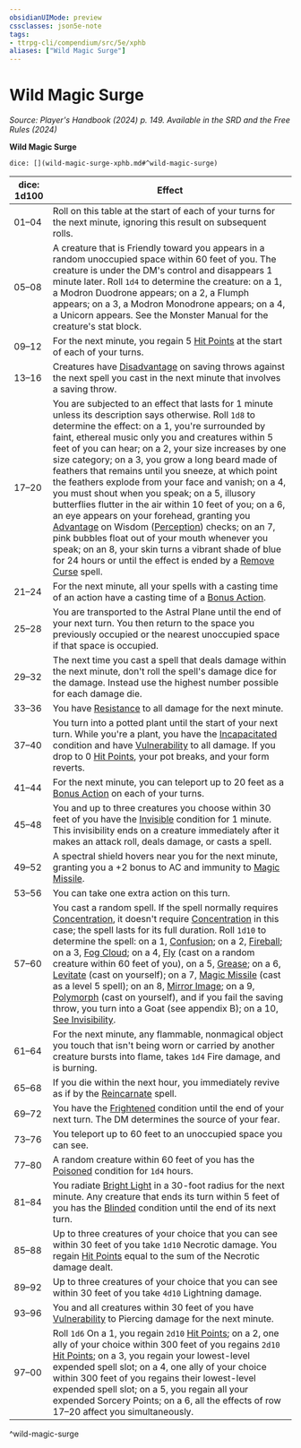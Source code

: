```yaml
---
obsidianUIMode: preview
cssclasses: json5e-note
tags:
- ttrpg-cli/compendium/src/5e/xphb
aliases: ["Wild Magic Surge"]
---
```

# Wild Magic Surge
*Source: Player's Handbook (2024) p. 149. Available in the <span title='Systems Reference Document (5.2)'>SRD</span> and the Free Rules (2024)* 

**Wild Magic Surge**

`dice: [](wild-magic-surge-xphb.md#^wild-magic-surge)`

| dice: 1d100 | Effect |
|-------------|--------|
| 01–04 | Roll on this table at the start of each of your turns for the next minute, ignoring this result on subsequent rolls. |
| 05–08 | A creature that is Friendly toward you appears in a random unoccupied space within 60 feet of you. The creature is under the DM's control and disappears 1 minute later. Roll `1d4` to determine the creature: on a 1, a Modron Duodrone appears; on a 2, a Flumph appears; on a 3, a Modron Monodrone appears; on a 4, a Unicorn appears. See the Monster Manual for the creature's stat block. |
| 09–12 | For the next minute, you regain 5 [Hit Points](Misc%20Files/CLI/rules/variant-rules/hit-points-xphb.md) at the start of each of your turns. |
| 13–16 | Creatures have [Disadvantage](Misc%20Files/CLI/rules/variant-rules/disadvantage-xphb.md) on saving throws against the next spell you cast in the next minute that involves a saving throw. |
| 17–20 | You are subjected to an effect that lasts for 1 minute unless its description says otherwise. Roll `1d8` to determine the effect: on a 1, you're surrounded by faint, ethereal music only you and creatures within 5 feet of you can hear; on a 2, your size increases by one size category; on a 3, you grow a long beard made of feathers that remains until you sneeze, at which point the feathers explode from your face and vanish; on a 4, you must shout when you speak; on a 5, illusory butterflies flutter in the air within 10 feet of you; on a 6, an eye appears on your forehead, granting you [Advantage](Misc%20Files/CLI/rules/variant-rules/advantage-xphb.md) on Wisdom ([Perception](Misc%20Files/CLI/rules/skills.md#Perception)) checks; on an 7, pink bubbles float out of your mouth whenever you speak; on an 8, your skin turns a vibrant shade of blue for 24 hours or until the effect is ended by a [Remove Curse](Misc%20Files/CLI/compendium/spells/remove-curse-xphb.md) spell. |
| 21–24 | For the next minute, all your spells with a casting time of an action have a casting time of a [Bonus Action](Misc%20Files/CLI/rules/variant-rules/bonus-action-xphb.md). |
| 25–28 | You are transported to the Astral Plane until the end of your next turn. You then return to the space you previously occupied or the nearest unoccupied space if that space is occupied. |
| 29–32 | The next time you cast a spell that deals damage within the next minute, don't roll the spell's damage dice for the damage. Instead use the highest number possible for each damage die. |
| 33–36 | You have [Resistance](Misc%20Files/CLI/rules/variant-rules/resistance-xphb.md) to all damage for the next minute. |
| 37–40 | You turn into a potted plant until the start of your next turn. While you're a plant, you have the [Incapacitated](Misc%20Files/CLI/rules/conditions.md#Incapacitated) condition and have [Vulnerability](Misc%20Files/CLI/rules/variant-rules/vulnerability-xphb.md) to all damage. If you drop to 0 [Hit Points](Misc%20Files/CLI/rules/variant-rules/hit-points-xphb.md), your pot breaks, and your form reverts. |
| 41–44 | For the next minute, you can teleport up to 20 feet as a [Bonus Action](Misc%20Files/CLI/rules/variant-rules/bonus-action-xphb.md) on each of your turns. |
| 45–48 | You and up to three creatures you choose within 30 feet of you have the [Invisible](Misc%20Files/CLI/rules/conditions.md#Invisible) condition for 1 minute. This invisibility ends on a creature immediately after it makes an attack roll, deals damage, or casts a spell. |
| 49–52 | A spectral shield hovers near you for the next minute, granting you a +2 bonus to AC and immunity to [Magic Missile](Misc%20Files/CLI/compendium/spells/magic-missile-xphb.md). |
| 53–56 | You can take one extra action on this turn. |
| 57–60 | You cast a random spell. If the spell normally requires [Concentration](Misc%20Files/CLI/rules/conditions.md#Concentration), it doesn't require [Concentration](Misc%20Files/CLI/rules/conditions.md#Concentration) in this case; the spell lasts for its full duration. Roll `1d10` to determine the spell: on a 1, [Confusion](Misc%20Files/CLI/compendium/spells/confusion-xphb.md); on a 2, [Fireball](Misc%20Files/CLI/compendium/spells/fireball-xphb.md); on a 3, [Fog Cloud](Misc%20Files/CLI/compendium/spells/fog-cloud-xphb.md); on a 4, [Fly](Misc%20Files/CLI/compendium/spells/fly-xphb.md) (cast on a random creature within 60 feet of you), on a 5, [Grease](Misc%20Files/CLI/compendium/spells/grease-xphb.md); on a 6, [Levitate](Misc%20Files/CLI/compendium/spells/levitate-xphb.md) (cast on yourself); on a 7, [Magic Missile](Misc%20Files/CLI/compendium/spells/magic-missile-xphb.md) (cast as a level 5 spell); on an 8, [Mirror Image](Misc%20Files/CLI/compendium/spells/mirror-image-xphb.md); on a 9, [Polymorph](Misc%20Files/CLI/compendium/spells/polymorph-xphb.md) (cast on yourself), and if you fail the saving throw, you turn into a Goat (see appendix B); on a 10, [See Invisibility](Misc%20Files/CLI/compendium/spells/see-invisibility-xphb.md). |
| 61–64 | For the next minute, any flammable, nonmagical object you touch that isn't being worn or carried by another creature bursts into flame, takes `1d4` Fire damage, and is burning. |
| 65–68 | If you die within the next hour, you immediately revive as if by the [Reincarnate](Misc%20Files/CLI/compendium/spells/reincarnate-xphb.md) spell. |
| 69–72 | You have the [Frightened](Misc%20Files/CLI/rules/conditions.md#Frightened) condition until the end of your next turn. The DM determines the source of your fear. |
| 73–76 | You teleport up to 60 feet to an unoccupied space you can see. |
| 77–80 | A random creature within 60 feet of you has the [Poisoned](Misc%20Files/CLI/rules/conditions.md#Poisoned) condition for `1d4` hours. |
| 81–84 | You radiate [Bright Light](Misc%20Files/CLI/rules/variant-rules/bright-light-xphb.md) in a 30-foot radius for the next minute. Any creature that ends its turn within 5 feet of you has the [Blinded](Misc%20Files/CLI/rules/conditions.md#Blinded) condition until the end of its next turn. |
| 85–88 | Up to three creatures of your choice that you can see within 30 feet of you take `1d10` Necrotic damage. You regain [Hit Points](Misc%20Files/CLI/rules/variant-rules/hit-points-xphb.md) equal to the sum of the Necrotic damage dealt. |
| 89–92 | Up to three creatures of your choice that you can see within 30 feet of you take `4d10` Lightning damage. |
| 93–96 | You and all creatures within 30 feet of you have [Vulnerability](Misc%20Files/CLI/rules/variant-rules/vulnerability-xphb.md) to Piercing damage for the next minute. |
| 97–00 | Roll `1d6` On a 1, you regain `2d10` [Hit Points](Misc%20Files/CLI/rules/variant-rules/hit-points-xphb.md); on a 2, one ally of your choice within 300 feet of you regains `2d10` [Hit Points](Misc%20Files/CLI/rules/variant-rules/hit-points-xphb.md); on a 3, you regain your lowest-level expended spell slot; on a 4, one ally of your choice within 300 feet of you regains their lowest-level expended spell slot; on a 5, you regain all your expended Sorcery Points; on a 6, all the effects of row 17–20 affect you simultaneously. |
^wild-magic-surge